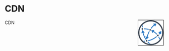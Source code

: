 # CDN
CDN 
<img align="right" style="float:right;border:1px solid black" width=80 height=80 src="https://raw.githubusercontent.com/sajith-rahim/cdn/4a983905df53f761b91323ccda2366ead2416410/content/blog/media/cdn.png" />



